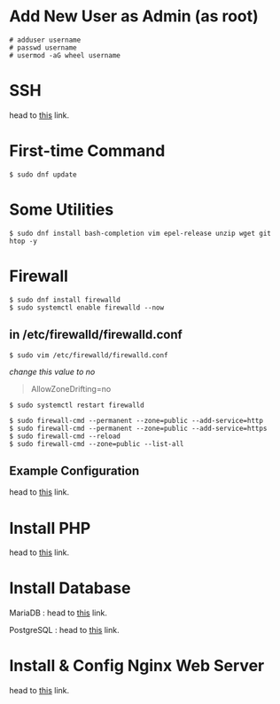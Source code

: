 # Add New User as Admin (as root)
```
# adduser username
# passwd username
# usermod -aG wheel username
```
# SSH
head to <a href="./server/ssh.md" target="_blank">this</a> link.
# First-time Command
```
$ sudo dnf update
```
# Some Utilities
```
$ sudo dnf install bash-completion vim epel-release unzip wget git htop -y
```
# Firewall
```
$ sudo dnf install firewalld
$ sudo systemctl enable firewalld --now
```
## in /etc/firewalld/firewalld.conf
```
$ sudo vim /etc/firewalld/firewalld.conf
```
_change this value to no_
> AllowZoneDrifting=no
```
$ sudo systemctl restart firewalld
```
```
$ sudo firewall-cmd --permanent --zone=public --add-service=http
$ sudo firewall-cmd --permanent --zone=public --add-service=https
$ sudo firewall-cmd --reload
$ sudo firewall-cmd --zone=public --list-all
```
## Example Configuration
head to <a href="./server/example-firewall-config.md" target="_blank">this</a> link.
# Install PHP
head to <a href="./server/php.md" target="_blank">this</a> link.
# Install Database
MariaDB : head to <a href="./server/mariadb.md" target="_blank">this</a> link.

PostgreSQL : head to <a href="./server/postgresql.md" target="_blank">this</a> link.
# Install & Config Nginx Web Server
head to <a href="./server/nginx.md" target="_blank">this</a> link.
